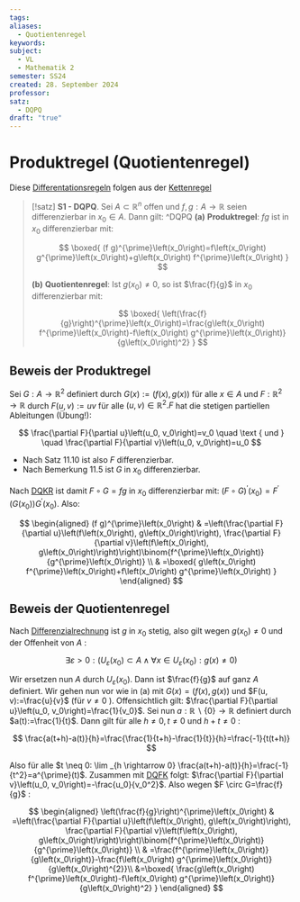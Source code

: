 ```yaml
---
tags: 
aliases:
  - Quotientenregel
keywords: 
subject:
  - VL
  - Mathematik 2
semester: SS24
created: 28. September 2024
professor: 
satz:
  - DQPQ
draft: "true"
---
```

 

# Produktregel (Quotientenregel)

Diese [Differentationsregeln](Analysis/Differenzialrechnung.md) folgen aus der [Kettenregel](Kettenregel.md)

> [!satz] **S1 - DQPQ**. Sei $A \subset \mathbb{R}^n$ offen und $f, g: A \rightarrow \mathbb{R}$ seien differenzierbar in $x_0 \in A$. Dann gilt: ^DQPQ
**(a)** **Produktregel**: $f g$ ist in $x_0$ differenzierbar mit:
> 
> $$
> \boxed{ (f g)^{\prime}\left(x_0\right)=f\left(x_0\right) g^{\prime}\left(x_0\right)+g\left(x_0\right) f^{\prime}\left(x_0\right) }
> $$
> 
> **(b)** **Quotientenregel**: Ist $g\left(x_0\right) \neq 0$, so ist $\frac{f}{g}$ in $x_0$ differenzierbar mit:
> 
> $$
> \boxed{ \left(\frac{f}{g}\right)^{\prime}\left(x_0\right)=\frac{g\left(x_0\right) f^{\prime}\left(x_0\right)-f\left(x_0\right) g^{\prime}\left(x_0\right)}{g\left(x_0\right)^2} }
> $$

## Beweis der Produktregel

Sei $G: A \rightarrow \mathbb{R}^2$ definiert durch $G(x):=(f(x), g(x))$ für alle $x \in A$ und $F: \mathbb{R}^2 \rightarrow \mathbb{R}$ durch $F(u, v):=u v$ für alle $(u, v) \in \mathbb{R}^2 . F$ hat die stetigen partiellen Ableitungen (Übung!):

$$
\frac{\partial F}{\partial u}\left(u_0, v_0\right)=v_0 \quad \text { und } \quad \frac{\partial F}{\partial v}\left(u_0, v_0\right)=u_0
$$


- Nach Satz 11.10 ist also $F$ differenzierbar.
- Nach Bemerkung 11.5 ist $G$ in $x_0$ differenzierbar.

Nach [DQKR](Kettenregel.md#^DQKR) ist damit $F \circ G=f g$ in $x_0$ differenzierbar mit: $(F \circ G)^{\prime}\left(x_0\right)=F^{\prime}\left(G\left(x_0\right)\right) G^{\prime}\left(x_0\right)$. Also:

$$
\begin{aligned}
(f g)^{\prime}\left(x_0\right) & =\left(\frac{\partial F}{\partial u}\left(f\left(x_0\right), g\left(x_0\right)\right), \frac{\partial F}{\partial v}\left(f\left(x_0\right), g\left(x_0\right)\right)\right)\binom{f^{\prime}\left(x_0\right)}{g^{\prime}\left(x_0\right)} \\
& =\boxed{ g\left(x_0\right) f^{\prime}\left(x_0\right)+f\left(x_0\right) g^{\prime}\left(x_0\right) }
\end{aligned}
$$

## Beweis der Quotientenregel

Nach [Differenzialrechnung](Analysis/Differenzialrechnung.md) ist $g$ in $x_0$ stetig, also gilt wegen $g\left(x_0\right) \neq 0$ und der Offenheit von $A$ :

$$
\exists \varepsilon>0:\left(U_{\varepsilon}\left(x_0\right) \subset A \wedge \forall x \in U_{\varepsilon}\left(x_0\right): g(x) \neq 0\right)
$$


Wir ersetzen nun $A$ durch $U_{\varepsilon}\left(x_0\right)$. Dann ist $\frac{f}{g}$ auf ganz $A$ definiert. Wir gehen nun vor wie in (a) mit $G(x)=(f(x), g(x))$ und $F(u, v):=\frac{u}{v}$ (für $v \neq 0$ ). Offensichtlich gilt: $\frac{\partial F}{\partial u}\left(u_0, v_0\right)=\frac{1}{v_0}$. Sei nun $a: \mathbb{R} \backslash\{0\} \rightarrow \mathbb{R}$ definiert durch $a(t):=\frac{1}{t}$. Dann gilt für alle $h \neq 0, t \neq 0$ und $h+t \neq 0$ :

$$
\frac{a(t+h)-a(t)}{h}=\frac{\frac{1}{t+h}-\frac{1}{t}}{h}=\frac{-1}{t(t+h)}
$$


Also für alle $t \neq 0: \lim _{h \rightarrow 0} \frac{a(t+h)-a(t)}{h}=\frac{-1}{t^2}=a^{\prime}(t)$. Zusammen mit [DQFK](Analysis/Faktorregel.md#^DQFK) folgt: $\frac{\partial F}{\partial v}\left(u_0, v_0\right)=-\frac{u_0}{v_0^2}$. Also wegen $F \circ G=\frac{f}{g}$ :

$$
\begin{aligned}
\left(\frac{f}{g}\right)^{\prime}\left(x_0\right) & =\left(\frac{\partial F}{\partial u}\left(f\left(x_0\right), g\left(x_0\right)\right), \frac{\partial F}{\partial v}\left(f\left(x_0\right), g\left(x_0\right)\right)\right)\binom{f^{\prime}\left(x_0\right)}{g^{\prime}\left(x_0\right)} \\
& =\frac{f^{\prime}\left(x_0\right)}{g\left(x_0\right)}-\frac{f\left(x_0\right) g^{\prime}\left(x_0\right)}{g\left(x_0\right)^{2}}\\
&=\boxed{ \frac{g\left(x_0\right) f^{\prime}\left(x_0\right)-f\left(x_0\right) g^{\prime}\left(x_0\right)}{g\left(x_0\right)^2} }
\end{aligned}
$$